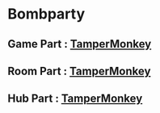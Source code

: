 # Bombparty
Game Part : 
[TamperMonkey](https://github.com/SuperRandomGuy/jklmoverlay/master/phoenixfalcon.js)
---------------
Room Part : 
[TamperMonkey](https://github.com/SuperRandomGuy/jklmoverlay/master/jklmrooms.js)
---------------
Hub Part :
[TamperMonkey](https://github.com/SuperRandomGuy/jklmoverlay/master/jklmhub.js)
---------------
